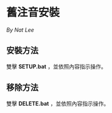 # 舊注音安裝 

*By Nat Lee*


## 安裝方法

  雙擊 **SETUP.bat** ，並依照內容指示操作。

## 移除方法

  雙擊 **DELETE.bat** ，並依照內容指示操作。
